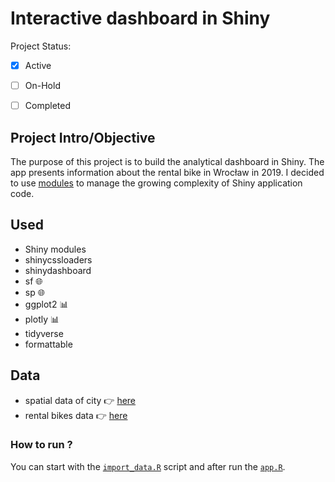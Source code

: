 # **Interactive dashboard in Shiny**

Project Status: 

- [x] Active
- [ ] On-Hold
- [ ] Completed





## Project Intro/Objective

The purpose of this project is to build the analytical dashboard in Shiny.
The app presents information about the rental bike in Wrocław in 2019. I decided to use [modules](https://github.com/MonikaKonarska/shiny-dashboard/tree/master/modules) to manage the growing complexity of Shiny application code.


## Used 

- Shiny modules  
- shinycssloaders   
- shinydashboard   
- sf :globe_with_meridians:
- sp :globe_with_meridians:
- ggplot2 :bar_chart:
- plotly :bar_chart:
- tidyverse
- formattable


## Data

- spatial data of city :point_right: [here](https://geoportal.wroclaw.pl/osiedla/)   
- rental bikes data :point_right:  [here](https://www.wroclaw.pl/open-data/dataset/przejazdy-wroclawskiego-roweru-miejskiego-archiwalne)   



### How to run ?
You can start with the [`import_data.R`](https://github.com/MonikaKonarska/shiny-dashboard/blob/master/data/import_data.R) script and after run the [`app.R`](https://github.com/MonikaKonarska/shiny-dashboard/blob/master/app.R).
